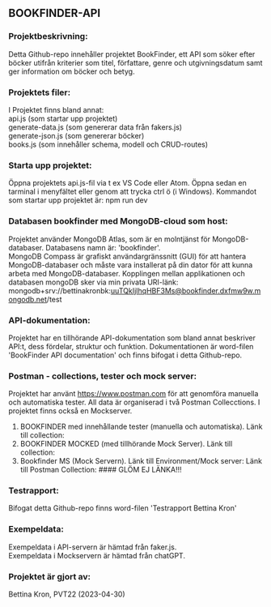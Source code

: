 ## BOOKFINDER-API

### Projektbeskrivning: 
Detta Github-repo innehåller projektet BookFinder, ett API som söker efter böcker utifrån kriterier som titel, författare, genre och utgivningsdatum 
samt ger information om böcker och betyg.

### Projektets filer:
I Projektet finns bland annat: \
api.js (som startar upp projektet) \
generate-data.js (som genererar data från fakers.js) \
generate-json.js (som genererar böcker)\
books.js (som innehåller schema, modell och CRUD-routes)

### Starta upp projektet: 
Öppna projektets api.js-fil via t ex VS Code eller Atom. Öppna sedan en tarminal i menyfältet eller genom att trycka ctrl ö (i Windows).
Kommandot som startar upp projektet är: npm run dev

### Databasen bookfinder med MongoDB-cloud som host:
Projektet använder MongoDB Atlas, som är en molntjänst för MongoDB-databaser. Databasens namn är: 'bookfinder'.\
MongoDB Compass är grafiskt användargränssnitt (GUI) för att hantera MongoDB-databaser och måste vara installerat på din dator för att kunna arbeta med MongoDB-databaser. Kopplingen mellan applikationen och databasen mongoDB sker via min privata URI-länk:
mongodb+srv://bettinakronbk:uuTQkIjIhqHBF3Ms@bookfinder.dxfmw9w.mongodb.net/test

### API-dokumentation:
Projektet har en tillhörande API-dokumentation som bland annat beskriver API:t, dess fördelar, struktur och funktion.
Dokumentationen är word-filen 'BookFinder API documentation' och finns bifogat i detta Github-repo.

### Postman - collections, tester och mock server:
Projektet har använt https://www.postman.com för att genomföra manuella och automatiska tester.
All data är organiserad i två Postman Collecctions. I projektet finns också en Mockserver.
1. BOOKFINDER med innehållande tester (manuella och automatiska). Länk till collection:
2. BOOKFINDER MOCKED (med tillhörande Mock Server). Länk till collection: 
3. Bookfinder MS (Mock Servern). Länk till Environment/Mock server:
Länk till Postman Collection: #### GLÖM EJ LÄNKA!!!

### Testrapport:
Bifogat detta Github-repo finns word-filen 'Testrapport Bettina Kron'

### Exempeldata:
Exempeldata i API-servern är hämtad från faker.js.\
Exempeldata i Mockservern är hämtad från chatGPT.

### Projektet är gjort av:
Bettina Kron, PVT22 (2023-04-30)

